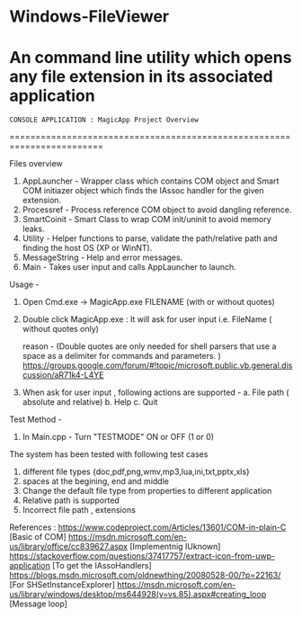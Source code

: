 # Windows-FileViewer
An command line utility which opens any file extension in its associated application
========================================================================
    CONSOLE APPLICATION : MagicApp Project Overview
========================================================================

Files overview
1. AppLauncher   -  Wrapper class which contains COM object and Smart COM initiazer object which finds the IAssoc handler for the given extension. 
2. Processref    -  Process reference COM object to avoid dangling reference.
3. SmartCoinit   -  Smart Class to wrap COM init/uninit to avoid memory leaks.
4. Utility       -  Helper functions to parse, validate the path/relative path and finding the host OS (XP or WinNT).
5. MessageString -  Help and error messages.
6. Main 		 -  Takes user input and calls AppLauncher to launch.

Usage -

1. Open Cmd.exe -> MagicApp.exe FILENAME (with or without quotes)
2. Double click MagicApp.exe : It will ask for user input i.e. FileName ( without quotes only)

	reason - (Double quotes are only needed for shell parsers that use a space as a delimiter for commands and parameters. )
https://groups.google.com/forum/#!topic/microsoft.public.vb.general.discussion/aR71k4-L4YE

3. When ask for user input , following actions are supported -
	a. File path ( absolute and relative)
	b. Help
	c. Quit

Test Method -
1. In Main.cpp - Turn "TESTMODE" ON or OFF (1 or 0)

The system has been tested with following test cases
1. different file types {doc,pdf,png,wmv,mp3,lua,ini,txt,pptx,xls}
2. spaces at the begining, end and middle
3. Change the default file type from properties to different application 
4. Relative path is supported
5. Incorrect file path , extensions

	
References :
https://www.codeproject.com/Articles/13601/COM-in-plain-C [Basic of COM] 
https://msdn.microsoft.com/en-us/library/office/cc839627.aspx [Implementnig IUknown]
https://stackoverflow.com/questions/37417757/extract-icon-from-uwp-application [To get the IAssoHandlers]
https://blogs.msdn.microsoft.com/oldnewthing/20080528-00/?p=22163/ [For SHSetInstanceExplorer]
https://msdn.microsoft.com/en-us/library/windows/desktop/ms644928(v=vs.85).aspx#creating_loop [Message loop]
